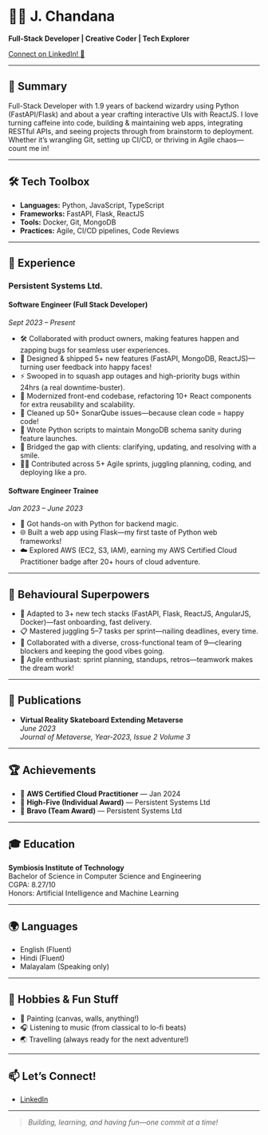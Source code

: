 # 👩‍💻 J. Chandana

**Full-Stack Developer | Creative Coder | Tech Explorer**

[Connect on LinkedIn! 🚀](https://www.linkedin.com/in/j-chandana-40b3661a7)

---

## 📝 Summary

Full-Stack Developer with 1.9 years of backend wizardry using Python (FastAPI/Flask) and about a year crafting interactive UIs with ReactJS. I love turning caffeine into code, building & maintaining web apps, integrating RESTful APIs, and seeing projects through from brainstorm to deployment. Whether it’s wrangling Git, setting up CI/CD, or thriving in Agile chaos—count me in!

---

## 🛠️ Tech Toolbox

- **Languages:** Python, JavaScript, TypeScript
- **Frameworks:** FastAPI, Flask, ReactJS
- **Tools:** Docker, Git, MongoDB
- **Practices:** Agile, CI/CD pipelines, Code Reviews

---

## 💼 Experience

### Persistent Systems Ltd.  
#### Software Engineer (Full Stack Developer)  
_Sept 2023 – Present_

- 🛠️ Collaborated with product owners, making features happen and zapping bugs for seamless user experiences.
- 🚀 Designed & shipped 5+ new features (FastAPI, MongoDB, ReactJS)—turning user feedback into happy faces!
- ⚡ Swooped in to squash app outages and high-priority bugs within 24hrs (a real downtime-buster).
- 🔄 Modernized front-end codebase, refactoring 10+ React components for extra reusability and scalability.
- 🧹 Cleaned up 50+ SonarQube issues—because clean code = happy code!
- 🐍 Wrote Python scripts to maintain MongoDB schema sanity during feature launches.
- 💬 Bridged the gap with clients: clarifying, updating, and resolving with a smile.
- 🏃‍♀️ Contributed across 5+ Agile sprints, juggling planning, coding, and deploying like a pro.

#### Software Engineer Trainee  
_Jan 2023 – June 2023_

- 🐍 Got hands-on with Python for backend magic.
- 🌐 Built a web app using Flask—my first taste of Python web frameworks!
- ☁️ Explored AWS (EC2, S3, IAM), earning my AWS Certified Cloud Practitioner badge after 20+ hours of cloud adventure.

---

## 🤝 Behavioural Superpowers

- 🧠 Adapted to 3+ new tech stacks (FastAPI, Flask, ReactJS, AngularJS, Docker)—fast onboarding, fast delivery.
- 📋 Mastered juggling 5–7 tasks per sprint—nailing deadlines, every time.
- 👥 Collaborated with a diverse, cross-functional team of 9—clearing blockers and keeping the good vibes going.
- 🔄 Agile enthusiast: sprint planning, standups, retros—teamwork makes the dream work!

---

## 📝 Publications

- **Virtual Reality Skateboard Extending Metaverse**  
  _June 2023_  
  _Journal of Metaverse, Year-2023, Issue 2 Volume 3_

---

## 🏆 Achievements

- 🥇 **AWS Certified Cloud Practitioner** — Jan 2024
- 🙌 **High-Five (Individual Award)** — Persistent Systems Ltd
- 🎉 **Bravo (Team Award)** — Persistent Systems Ltd

---

## 🎓 Education

**Symbiosis Institute of Technology**  
Bachelor of Science in Computer Science and Engineering  
CGPA: 8.27/10  
Honors: Artificial Intelligence and Machine Learning

---

## 🌍 Languages

- English (Fluent)
- Hindi (Fluent)
- Malayalam (Speaking only)

---

## 🎨 Hobbies & Fun Stuff

- 🎨 Painting (canvas, walls, anything!)
- 🎧 Listening to music (from classical to lo-fi beats)
- 🌏 Travelling (always ready for the next adventure!)

---

## 📫 Let’s Connect!

- [LinkedIn](https://www.linkedin.com/in/j-chandana-40b3661a7)

---

> _Building, learning, and having fun—one commit at a time!_
